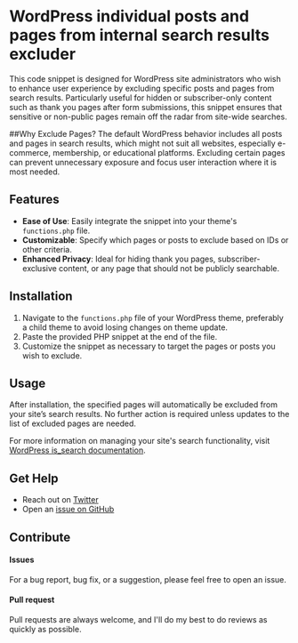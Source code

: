 # WordPress individual posts and pages from internal search results excluder
This code snippet is designed for WordPress site administrators who wish to enhance user experience by excluding specific posts and pages from search results. Particularly useful for hidden or subscriber-only content such as thank you pages after form submissions, this snippet ensures that sensitive or non-public pages remain off the radar from site-wide searches.

##Why Exclude Pages?
The default WordPress behavior includes all posts and pages in search results, which might not suit all websites, especially e-commerce, membership, or educational platforms. Excluding certain pages can prevent unnecessary exposure and focus user interaction where it is most needed.

## Features
- **Ease of Use**: Easily integrate the snippet into your theme's `functions.php` file.
- **Customizable**: Specify which pages or posts to exclude based on IDs or other criteria.
- **Enhanced Privacy**: Ideal for hiding thank you pages, subscriber-exclusive content, or any page that should not be publicly searchable.

## Installation
1. Navigate to the `functions.php` file of your WordPress theme, preferably a child theme to avoid losing changes on theme update.
2. Paste the provided PHP snippet at the end of the file.
3. Customize the snippet as necessary to target the pages or posts you wish to exclude.

## Usage
After installation, the specified pages will automatically be excluded from your site’s search results. No further action is required unless updates to the list of excluded pages are needed.

For more information on managing your site's search functionality, visit [WordPress is_search documentation](https://developer.wordpress.org/reference/functions/is_search/).

## Get Help

- Reach out on [Twitter](https://twitter.com/jcvangent)
- Open an [issue on GitHub](https://github.com/hansvangent/exclude-from-seach-wordpress/issues/new)

## Contribute

#### Issues

For a bug report, bug fix, or a suggestion, please feel free to open an issue.

#### Pull request

Pull requests are always welcome, and I'll do my best to do reviews as quickly as possible.
